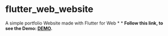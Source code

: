 # flutter_web_website
A simple portfolio Website made with Flutter for Web
*
*
**Follow this link, to see the Demo: [DEMO](https://emanueltesoriello.github.io/).**
